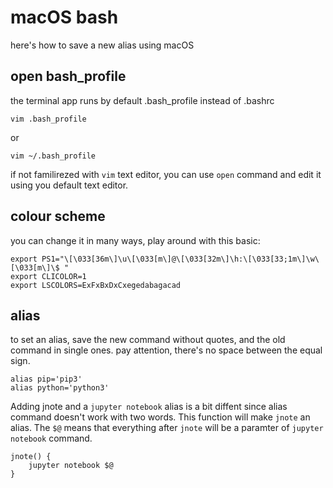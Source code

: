 # macOS bash
here's how to save a new alias using macOS

## open bash_profile
the terminal app runs by default .bash_profile instead of .bashrc
```
vim .bash_profile
```
or
```
vim ~/.bash_profile
```

if not familirezed with ```vim``` text editor, you can use ```open``` command and edit it using you default text editor.

## colour scheme

you can change it in many ways, play around with this basic:
```
export PS1="\[\033[36m\]\u\[\033[m\]@\[\033[32m\]\h:\[\033[33;1m\]\w\[\033[m\]\$ "
export CLICOLOR=1
export LSCOLORS=ExFxBxDxCxegedabagacad
```
## alias
to set an alias, save the new command without quotes, and the old command in single ones. pay attention, there's no space between the equal sign.
```
alias pip='pip3'
alias python='python3'
```

Adding jnote and a ```jupyter notebook``` alias is a bit diffent since alias command doesn't work with two words. This function will make ```jnote``` an alias. The ```$@``` means that everything after ```jnote``` will be a paramter of ```jupyter notebook``` command.
```
jnote() {
	jupyter notebook $@
}
```
